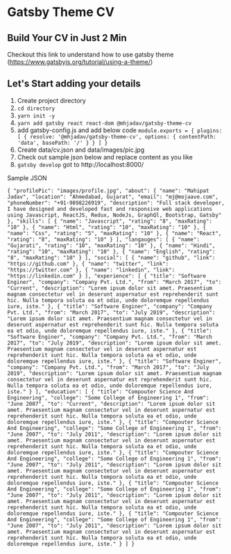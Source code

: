 # Gatsby Theme CV

## Build Your CV in Just 2 Min
Checkout this link to understand how to use gatsby theme
(https://www.gatsbyjs.org/tutorial/using-a-theme/)

## Let's Start adding your details 
1. Create project directory
2. `cd directory`
3. `yarn init -y`
4. `yarn add gatsby react react-dom @mhjadav/gatsby-theme-cv`
5.  add gatsby-config.js and add below code
    `module.exports = {
        plugins: [
            {
                resolve: '@mhjadav/gatsby-theme-cv',
                options: {
                    contentPath: 'data',
                    basePath: '/'
                }
            }
        ]
    }`
6.  Create data/cv.json and data/images/pic.jpg
7.  Check out sample json below and replace content as you like
8. `gatsby develop` got to http://localhost:8000/


Sample JSON 

`{
    "profilePic": "images/profile.jpg",
    "about": {
        "name": "Mahipat Jadav",
        "location": "Ahmedabad, Gujarat",
        "email": "mj@mojaave.com",
        "phoneNumber": "+91-9898226919",
        "description": "Full stack developer, I have designed and developed fast and responsive web applications using Javascript, ReactJS, Redux, NodeJs, GraphQl, Bootstrap, Gatsby"
    },
    "skills": [
        {
            "name": "Javascript",
            "rating": "8",
            "maxRating": "10"
        },
        {
            "name": "Html",
            "rating": "10",
            "maxRating": "10"
        },
        {
            "name": "Css",
            "rating": "5",
            "maxRating": "10"
        },
        {
            "name": "React",
            "rating": "8",
            "maxRating": "10"
        }
    ],
    "langauges": [
        {
            "name": "Gujarati",
            "rating": "10",
            "maxRating": "10"
        },
        {
            "name": "Hindi",
            "rating": "10",
            "maxRating": "10"
        },
        {
            "name": "English",
            "rating": "8",
            "maxRating": "10"
        }
    ],
    "social": [
        {
            "name": "github",
            "link": "https://github.com"
        },
        {
            "name": "twitter",
            "link": "https://twitter.com"
        },
        {
            "name": "linkedin",
            "link": "https://linkedin.com"
        }
    ],
    "experience": [
        {
            "title": "Software Enginer",
            "company": "Company Pvt. Ltd.",
            "from": "March 2017",
            "to": "Current",
            "description": "Lorem ipsum dolor sit amet. Praesentium magnam consectetur vel in deserunt aspernatur est reprehenderit sunt hic. Nulla tempora soluta ea et odio, unde doloremque repellendus iure, iste."
        },
        {
            "title": "Software Enginer",
            "company": "Company Pvt. Ltd.",
            "from": "March 2017",
            "to": "July 2019",
            "description": "Lorem ipsum dolor sit amet. Praesentium magnam consectetur vel in deserunt aspernatur est reprehenderit sunt hic. Nulla tempora soluta ea et odio, unde doloremque repellendus iure, iste."
        },
        {
            "title": "Software Enginer",
            "company": "Company Pvt. Ltd.",
            "from": "March 2017",
            "to": "July 2019",
            "description": "Lorem ipsum dolor sit amet. Praesentium magnam consectetur vel in deserunt aspernatur est reprehenderit sunt hic. Nulla tempora soluta ea et odio, unde doloremque repellendus iure, iste."
        },
        {
            "title": "Software Enginer",
            "company": "Company Pvt. Ltd.",
            "from": "March 2017",
            "to": "July 2019",
            "description": "Lorem ipsum dolor sit amet. Praesentium magnam consectetur vel in deserunt aspernatur est reprehenderit sunt hic. Nulla tempora soluta ea et odio, unde doloremque repellendus iure, iste."
        }
    ],
    "education": [
        {
            "title": "Compouter Science And Engineering",
            "college": "Some College of Engineering 1",
            "from": "June 2007",
            "to": "Current",
            "description": "Lorem ipsum dolor sit amet. Praesentium magnam consectetur vel in deserunt aspernatur est reprehenderit sunt hic. Nulla tempora soluta ea et odio, unde doloremque repellendus iure, iste."
        },
        {
            "title": "Compouter Science And Engineering",
            "college": "Some College of Engineering 1",
            "from": "June 2007",
            "to": "July 2011",
            "description": "Lorem ipsum dolor sit amet. Praesentium magnam consectetur vel in deserunt aspernatur est reprehenderit sunt hic. Nulla tempora soluta ea et odio, unde doloremque repellendus iure, iste."
        },
        {
            "title": "Compouter Science And Engineering",
            "college": "Some College of Engineering 1",
            "from": "June 2007",
            "to": "July 2011",
            "description": "Lorem ipsum dolor sit amet. Praesentium magnam consectetur vel in deserunt aspernatur est reprehenderit sunt hic. Nulla tempora soluta ea et odio, unde doloremque repellendus iure, iste."
        },
        {
            "title": "Compouter Science And Engineering",
            "college": "Some College of Engineering 1",
            "from": "June 2007",
            "to": "July 2011",
            "description": "Lorem ipsum dolor sit amet. Praesentium magnam consectetur vel in deserunt aspernatur est reprehenderit sunt hic. Nulla tempora soluta ea et odio, unde doloremque repellendus iure, iste."
        },
        {
            "title": "Compouter Science And Engineering",
            "college": "Some College of Engineering 1",
            "from": "June 2007",
            "to": "July 2011",
            "description": "Lorem ipsum dolor sit amet. Praesentium magnam consectetur vel in deserunt aspernatur est reprehenderit sunt hic. Nulla tempora soluta ea et odio, unde doloremque repellendus iure, iste."
        }
    ]
}`